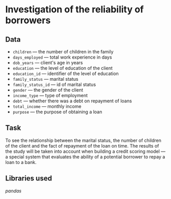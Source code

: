 # Investigation of the reliability of borrowers


## Data

- ``children`` — the number of children in the family
- ``days_employed`` — total work experience in days
- ``dob_years`` — client's age in years
- ``education`` — the level of education of the client
- ``education_id`` — identifier of the level of education
- ``family_status`` — marital status
- ``family_status_id`` — id of marital status
- ``gender`` — the gender of the client
- ``income_type`` — type of employment
- ``debt`` — whether there was a debt on repayment of loans
- ``total_income`` — monthly income
- ``purpose`` — the purpose of obtaining a loan

## Task

To see the relationship between the marital status, the number of children of the client and the fact of repayment of the loan on time. The results of the study will be taken into account when building a credit scoring model — a special system that evaluates the ability of a potential borrower to repay a loan to a bank.

## Libraries used
*pandas*